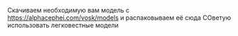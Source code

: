 Скачиваем необходимую вам модель с https://alphacephei.com/vosk/models и распаковываем её сюда
СОветую использовать легковестные модели
